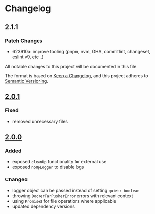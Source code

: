 # Changelog

## 2.1.1

### Patch Changes

- 623910a: improve tooling (pnpm, nvm, GHA, commitlint, changeset, eslint v9, etc...)

All notable changes to this project will be documented in this file.

The format is based on [Keep a Changelog](https://keepachangelog.com/en/1.0.0/),
and this project adheres to [Semantic Versioning](https://semver.org/spec/v2.0.0.html).

## [2.0.1]

### Fixed

- removed unnecessary files

## [2.0.0]

### Added

- exposed `cleanUp` functionality for external use
- exposed `noOpLogger` to disable logs

### Changed

- logger object can be passed instead of setting `quiet: boolean`
- throwing `DockerTarPusherError` errors with relevant context
- using `Promise`s for file operations where applicable
- updated dependency versions

[2.0.0]: https://github.com/karolyp/docker-tar-pusher/compare/v1.0.8...v2.0.0
[2.0.1]: https://github.com/karolyp/docker-tar-pusher/compare/v2.0.0...v2.0.1
